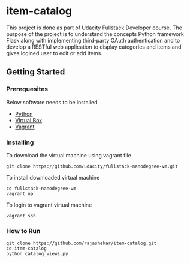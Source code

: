 # item-catalog
This project is done as part of Udacity Fullstack Developer course. The purpose of the project is to understand the concepts Python framework Flask along with implementing third-party OAuth authentication and to develop a RESTful web application to display categories and items and gives logined user to edit or add items. 
## Getting Started
### Prerequesites
Below software needs to be installed
 - [Python](https://www.python.org/downloads/) 
 - [Virtual Box](https://www.virtualbox.org/wiki/Downloads)
 - [Vagrant](https://www.vagrantup.com/downloads.html)

 ### Installing
To download the virtual machine using vagrant file
```
git clone https://github.com/udacity/fullstack-nanodegree-vm.git
```
To install downloaded virtual machine 
```
cd fullstack-nanodegree-vm
vagrant up
```
To login to vagrant virtual machine
```
vagrant ssh
```
### How to Run
```
git clone https://github.com/rajashekar/item-catalog.git
cd item-catalog
python catalog_views.py
```
